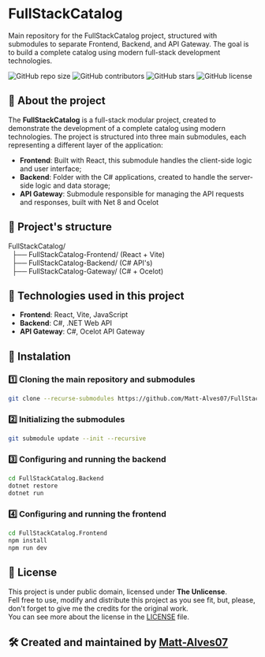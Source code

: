 # FullStackCatalog
Main repository for the FullStackCatalog project, structured with submodules to separate Frontend, Backend, and API Gateway. The goal is to build a complete catalog using modern full-stack development technologies.

![GitHub repo size](https://img.shields.io/github/repo-size/Matt-Alves07/FullStackCatalog)
![GitHub contributors](https://img.shields.io/github/contributors/Matt-Alves07/FullStackCatalog)
![GitHub stars](https://img.shields.io/github/stars/Matt-Alves07/FullStackCatalog?style=social)
![GitHub license](https://img.shields.io/github/license/Matt-Alves07/FullStackCatalog)

## 📌 About the project
The **FullStackCatalog** is a full-stack modular project, created to demonstrate the development of a complete catalog using modern technologies. The project is structured into three main submodules, each representing a different layer of the application:
- **Frontend**: Built with React, this submodule handles the client-side logic and user interface;
- **Backend**: Folder with the C# applications, created to handle the server-side logic and data storage;
- **API Gateway**: Submodule responsible for managing the API requests and responses, built with Net 8 and Ocelot

## 📂 Project's structure
FullStackCatalog/  
&nbsp;&nbsp;├── FullStackCatalog-Frontend/ (React + Vite)  
&nbsp;&nbsp;├── FullStackCatalog-Backend/ (C# API's)  
&nbsp;&nbsp;├── FullStackCatalog-Gateway/ (C# + Ocelot)  

## 🚀 Technologies used in this project
- **Frontend**: React, Vite, JavaScript
- **Backend**: C#, .NET Web API
- **API Gateway**: C#, Ocelot API Gateway

## 🔧 Instalation
### 1️⃣ Cloning the main repository and submodules
```sh
git clone --recurse-submodules https://github.com/Matt-Alves07/FullStackCatalog
```

### 2️⃣ Initializing the submodules
```sh
git submodule update --init --recursive
```

### 3️⃣ Configuring and running the backend
```sh
cd FullStackCatalog.Backend
dotnet restore
dotnet run
```

### 4️⃣ Configuring and running the frontend
```sh
cd FullStackCatalog.Frontend
npm install
npm run dev
```

## 📜 License
This project is under public domain, licensed under **The Unlicense**.  
Fell free to use, modify and distribute this project as you see fit, but, please, don't forget to give me the credits for the original work.  
You can see more about the license in the [LICENSE](LICENSE) file.

## 🛠 Created and maintained by [Matt-Alves07](https://github.com/Matt-Alves07)